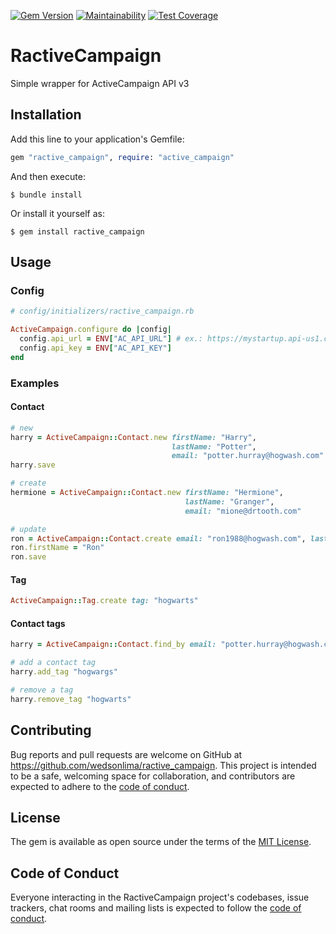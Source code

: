 [![Gem Version](https://badge.fury.io/rb/ractive_campaign.svg)](https://badge.fury.io/rb/ractive_campaign) [![Maintainability](https://api.codeclimate.com/v1/badges/c23221fc334b63af9a07/maintainability)](https://codeclimate.com/github/wedsonlima/ractive_campaign/maintainability) [![Test Coverage](https://api.codeclimate.com/v1/badges/c23221fc334b63af9a07/test_coverage)](https://codeclimate.com/github/wedsonlima/ractive_campaign/test_coverage)

# RactiveCampaign

Simple wrapper for ActiveCampaign API v3

## Installation

Add this line to your application's Gemfile:

```ruby
gem "ractive_campaign", require: "active_campaign"
```

And then execute:

    $ bundle install

Or install it yourself as:

    $ gem install ractive_campaign

## Usage

### Config

```ruby
# config/initializers/ractive_campaign.rb

ActiveCampaign.configure do |config|
  config.api_url = ENV["AC_API_URL"] # ex.: https://mystartup.api-us1.com/api/3
  config.api_key = ENV["AC_API_KEY"]
end
```

### Examples

#### Contact

```ruby
# new
harry = ActiveCampaign::Contact.new firstName: "Harry",
                                    lastName: "Potter",
                                    email: "potter.hurray@hogwash.com"
harry.save

# create
hermione = ActiveCampaign::Contact.new firstName: "Hermione",
                                       lastName: "Granger",
                                       email: "mione@drtooth.com"

# update
ron = ActiveCampaign::Contact.create email: "ron1988@hogwash.com", lastName: "Weasley"
ron.firstName = "Ron"
ron.save
```

#### Tag

```ruby
ActiveCampaign::Tag.create tag: "hogwarts"
```

#### Contact tags

```ruby
harry = ActiveCampaign::Contact.find_by email: "potter.hurray@hogwash.com"

# add a contact tag
harry.add_tag "hogwargs"

# remove a tag
harry.remove_tag "hogwarts"
```

## Contributing

Bug reports and pull requests are welcome on GitHub at https://github.com/wedsonlima/ractive_campaign. This project is intended to be a safe, welcoming space for collaboration, and contributors are expected to adhere to the [code of conduct](https://github.com/[USERNAME]/ractive_campaign/blob/master/CODE_OF_CONDUCT.md).

## License

The gem is available as open source under the terms of the [MIT License](https://opensource.org/licenses/MIT).

## Code of Conduct

Everyone interacting in the RactiveCampaign project's codebases, issue trackers, chat rooms and mailing lists is expected to follow the [code of conduct](https://github.com/[USERNAME]/ractive_campaign/blob/master/CODE_OF_CONDUCT.md).
